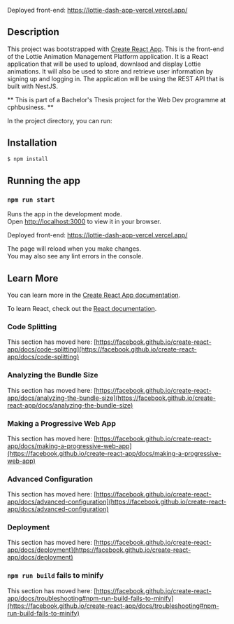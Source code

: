 Deployed front-end: https://lottie-dash-app-vercel.vercel.app/


## Description

This project was bootstrapped with [Create React App](https://github.com/facebook/create-react-app). This is the front-end of the Lottie Animation Management Platform application. It is a React application that will be used to upload, downlaod and display Lottie animations. It will also be used to store and retrieve user information by signing up and logging in. The application will be using the REST API that is built with NestJS.

** This is part of a Bachelor's Thesis project for the Web Dev programme at cphbusiness. **

In the project directory, you can run:

## Installation

```bash
$ npm install
```

## Running the app

### `npm run start`

Runs the app in the development mode.\
Open [http://localhost:3000](http://localhost:3000) to view it in your browser.

Deployed front-end: https://lottie-dash-app-vercel.vercel.app/

The page will reload when you make changes.\
You may also see any lint errors in the console.

## Learn More

You can learn more in the [Create React App documentation](https://facebook.github.io/create-react-app/docs/getting-started).

To learn React, check out the [React documentation](https://reactjs.org/).

### Code Splitting

This section has moved here: [https://facebook.github.io/create-react-app/docs/code-splitting](https://facebook.github.io/create-react-app/docs/code-splitting)

### Analyzing the Bundle Size

This section has moved here: [https://facebook.github.io/create-react-app/docs/analyzing-the-bundle-size](https://facebook.github.io/create-react-app/docs/analyzing-the-bundle-size)

### Making a Progressive Web App

This section has moved here: [https://facebook.github.io/create-react-app/docs/making-a-progressive-web-app](https://facebook.github.io/create-react-app/docs/making-a-progressive-web-app)

### Advanced Configuration

This section has moved here: [https://facebook.github.io/create-react-app/docs/advanced-configuration](https://facebook.github.io/create-react-app/docs/advanced-configuration)

### Deployment

This section has moved here: [https://facebook.github.io/create-react-app/docs/deployment](https://facebook.github.io/create-react-app/docs/deployment)

### `npm run build` fails to minify

This section has moved here: [https://facebook.github.io/create-react-app/docs/troubleshooting#npm-run-build-fails-to-minify](https://facebook.github.io/create-react-app/docs/troubleshooting#npm-run-build-fails-to-minify)
